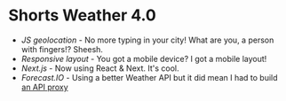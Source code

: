 # Shorts Weather 4.0

* _JS geolocation_ - No more typing in your city! What are you, a person with fingers!? Sheesh.
* _Responsive layout_ - You got a mobile device? I got a mobile layout!
* _Next.js_ - Now using React & Next. It's cool.
* _Forecast.IO_ - Using a better Weather API but it did mean I had to build [an API proxy](https://github.com/tommyp/shorts-api)
